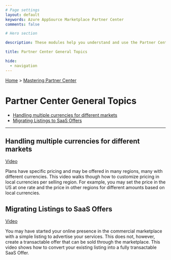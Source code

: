 ```yaml
---
# Page settings
layout: default
keywords: Azure AppSource Marketplace Partner Center
comments: false

# Hero section

description: These modules help you understand and use the Partner Center portal to publish your commercial marketplace offer.

title: Partner Center General Topics

hide:
  - navigation
---
```


[Home](../index.md) > [Mastering Partner Center](./index.md)

# Partner Center General Topics

<!-- no toc -->
- [Handling multiple currencies for different markets](#handling-multiple-currencies-for-different-markets)
- [Migrating Listings to SaaS Offers](#migrating-listings-to-saas-offers)
  
---

## Handling multiple currencies for different markets

<a target="_blank" href="https://go.microsoft.com/fwlink/?linkid=2207055">Video</a>

Plans have specific pricing and may be offered in many regions, many with different currencies. This video walks though how to customize pricing in local currencies per selling region. For example, you may set the price in the US at one rate and the price in other regions for different amounts based on local currencies.

## Migrating Listings to SaaS Offers

<a target="_blank" href="https://go.microsoft.com/fwlink/?linkid=2196250">Video</a>

You may have started your online presence in the commercial marketplace with a simple listing to advertise your services. This does not, however, create a transactable offer that can be sold through the marketplace. This video shows how to convert your existing listing into a fully transactable SaaS Offer.
